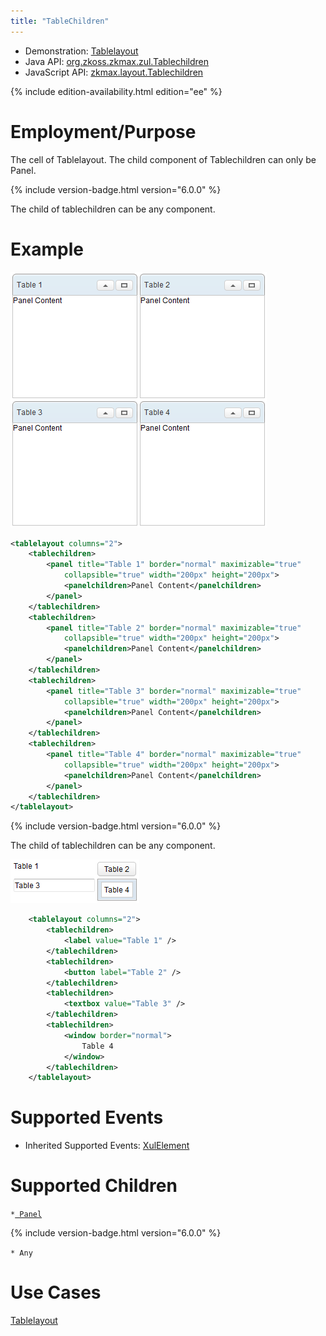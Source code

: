 ```yaml
---
title: "TableChildren"
---
```



- Demonstration:
  [Tablelayout](http://www.zkoss.org/zkdemo/layout/table_layout)
- Java API: [org.zkoss.zkmax.zul.Tablechildren](https://www.zkoss.org/javadoc/latest/zk/org/zkoss/zkmax/zul/Tablechildren.html)
- JavaScript API:
  [zkmax.layout.Tablechildren](https://www.zkoss.org/javadoc/latest/jsdoc/classes/zkmax.layout.Tablechildren.html)

{% include edition-availability.html edition="ee" %}

# Employment/Purpose

The cell of Tablelayout. The child component of Tablechildren can only
be Panel.

{% include version-badge.html version="6.0.0" %}

The child of tablechildren can be any component.

# Example

![](/zk_component_ref/images/ZKComRef_Tablelayout_Example.PNG)

```xml
<tablelayout columns="2">
    <tablechildren>
        <panel title="Table 1" border="normal" maximizable="true"
            collapsible="true" width="200px" height="200px">
            <panelchildren>Panel Content</panelchildren>
        </panel>
    </tablechildren>
    <tablechildren>
        <panel title="Table 2" border="normal" maximizable="true"
            collapsible="true" width="200px" height="200px">
            <panelchildren>Panel Content</panelchildren>
        </panel>
    </tablechildren>
    <tablechildren>
        <panel title="Table 3" border="normal" maximizable="true"
            collapsible="true" width="200px" height="200px">
            <panelchildren>Panel Content</panelchildren>
        </panel>
    </tablechildren>
    <tablechildren>
        <panel title="Table 4" border="normal" maximizable="true"
            collapsible="true" width="200px" height="200px">
            <panelchildren>Panel Content</panelchildren>
        </panel>
    </tablechildren>
</tablelayout>
```

{% include version-badge.html version="6.0.0" %}

The child of tablechildren can be any component.

![](/zk_component_ref/images/ZKComRef_Tablelayout_Example_ZK6.PNG)

```xml
    <tablelayout columns="2">
        <tablechildren>
            <label value="Table 1" />
        </tablechildren>
        <tablechildren>
            <button label="Table 2" />
        </tablechildren>
        <tablechildren>
            <textbox value="Table 3" />
        </tablechildren>
        <tablechildren>
            <window border="normal">
                Table 4
            </window>
        </tablechildren>
    </tablelayout>
```

# Supported Events

- Inherited Supported Events: [ XulElement]({{site.baseurl}}/zk_component_ref/xulelement#Supported_Events)

# Supported Children

`*`[` Panel`]({{site.baseurl}}/zk_component_ref/panel)

{% include version-badge.html version="6.0.0" %}

`* Any`

# Use Cases

[ Tablelayout ]({{site.baseurl}}/zk_component_ref/tablelayout#Use_Cases)



